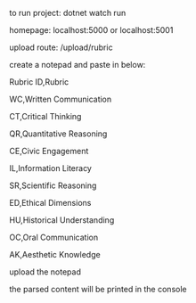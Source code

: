 to run project: dotnet watch run

homepage: localhost:5000 or localhost:5001

upload route: /upload/rubric

create a notepad and paste in below:


Rubric ID,Rubric

WC,Written Communication

CT,Critical Thinking

QR,Quantitative Reasoning

CE,Civic Engagement

IL,Information Literacy

SR,Scientific Reasoning

ED,Ethical Dimensions

HU,Historical Understanding

OC,Oral Communication

AK,Aesthetic Knowledge


upload the notepad

the parsed content will be printed in the console
